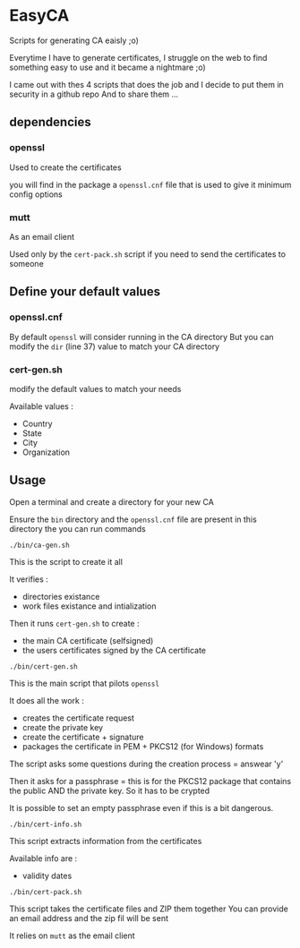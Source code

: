 # EasyCA
Scripts for generating CA eaisly ;o)

Everytime I have to generate certificates, I struggle on the web to find something easy to use and it became a nightmare ;o)

I came out with thes 4 scripts that does the job and I decide to put them in security in a github repo
And to share them ...

## dependencies

### openssl
Used to create the certificates

you will find in the package a `openssl.cnf` file that is used to give it minimum config options

### mutt
As an email client

Used only by the `cert-pack.sh` script if you need to send the certificates to someone

## Define your default values
### openssl.cnf
By default `openssl` will consider running in the CA directory
But you can modify the `dir` (line 37) value to match your CA directory

### cert-gen.sh
modify the default values to match your needs

Available values :
- Country
- State
- City
- Organization

## Usage
Open a terminal and create a directory for your new CA

Ensure the `bin` directory and the `openssl.cnf` file are present in this directory
the you can run commands

```
./bin/ca-gen.sh
```
This is the script to create it all

It verifies :
- directories existance
- work files existance and intialization

Then it runs `cert-gen.sh` to create :
- the main CA certificate (selfsigned)
- the users certificates signed by the CA certificate

```
./bin/cert-gen.sh
```
This is the main script that pilots `openssl`

It does all the work :
- creates the certificate request
- create the private key
- create the certificate + signature
- packages the certificate in PEM + PKCS12 (for Windows) formats

The script asks some questions during the creation process = answear 'y'

Then it asks for a passphrase = this is for the PKCS12 package that contains the public AND the private key. So it has to be crypted

It is possible to set an empty passphrase even if this is a bit dangerous.

```
./bin/cert-info.sh
```
This script extracts information from the certificates

Available info are :
- validity dates

```
./bin/cert-pack.sh
```
This script takes the certificate files and ZIP them together
You can provide an email address and the zip fil will be sent

It relies on `mutt` as the email client







